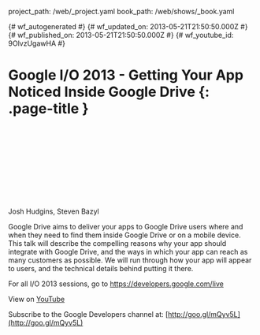 project_path: /web/_project.yaml
book_path: /web/shows/_book.yaml

{# wf_autogenerated #}
{# wf_updated_on: 2013-05-21T21:50:50.000Z #}
{# wf_published_on: 2013-05-21T21:50:50.000Z #}
{# wf_youtube_id: 9OlvzUgawHA #}

# Google I/O 2013 - Getting Your App Noticed Inside Google Drive {: .page-title }


<div class="video-wrapper">
  <iframe class="devsite-embedded-youtube-video" data-video-id="9OlvzUgawHA"
          data-autohide="1" data-showinfo="0" frameborder="0" allowfullscreen>
  </iframe>
</div>

Josh Hudgins, Steven Bazyl 

Google Drive aims to deliver your apps to Google Drive users where and when they need to find them inside Google Drive or on a mobile device. This talk will describe the compelling reasons why your app should integrate with Google Drive, and the ways in which your app can reach as many customers as possible. We will run through how your app will appear to users, and the technical details behind putting it there.

For all I/O 2013 sessions, go to https://developers.google.com/live

View on [YouTube](https://youtu.be/9OlvzUgawHA)

Subscribe to the Google Developers channel at: [http://goo.gl/mQyv5L](http://goo.gl/mQyv5L)
